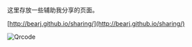 这里存放一些辅助我分享的页面。

[http://bearj.github.io/sharing/](http://bearj.github.io/sharing/)

![Qrcode](http://bearj.github.io/sharing/img/qrcode.png)
